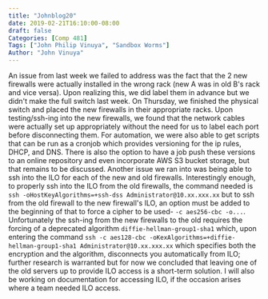 ```yaml
---
title: "Johnblog20"
date: 2019-02-21T16:10:00-08:00
draft: false
Categories: [Comp 481]
Tags: ["John Philip Vinuya", "Sandbox Worms"]
Author: "John Vinuya"
---
```

An issue from last week we failed to address was the fact that the 2 new firewalls were actually installed in the wrong rack (new A was in old B's rack and vice versa). Upon realizing this, we did label them in advance but we didn't make the full switch last week. On Thursday, we finished the physical switch and placed the new firewalls in their appropriate racks. Upon testing/ssh-ing into the new firewalls, we found that the network cables were actually set up appropriately without the need for us to label each port before disconnecting them. For automation, we were also able to get scripts that can be run as a cronjob which provides versioning for the ip rules, DHCP, and DNS. There is also the option to have a job push these versions to an online repository and even incorporate AWS S3 bucket storage, but that remains to be discussed.
Another issue we ran into was being able to ssh into the ILO for each of the new and old firewalls. Interestingly enough, to properly ssh into the ILO from the old firewalls, the command needed is `ssh -oHostKeyAlgorithms=+ssh-dss Administrator@10.xx.xxx.xx` but to ssh from the old firewall to the new firewall's ILO, an option must be added to the beginning of that to force a cipher to be used- `-c aes256-cbc -o...`. Unfortunately the ssh-ing from the new firewalls to the old requires the forcing of a deprecated algorithm `diffie-hellman-group1-sha1` which, upon entering the command `ssh -c aes128-cbc -oKexAlgorithms=+diffie-hellman-group1-sha1 Administrator@10.xx.xxx.xx` which specifies both the encryption and the algorithm, disconnects you automatically from ILO; further research is warranted but for now we concluded that leaving one of the old servers up to provide ILO access is a short-term solution. I will also be working on documentation for accessing ILO, if the occasion arises where a team needed ILO access.
